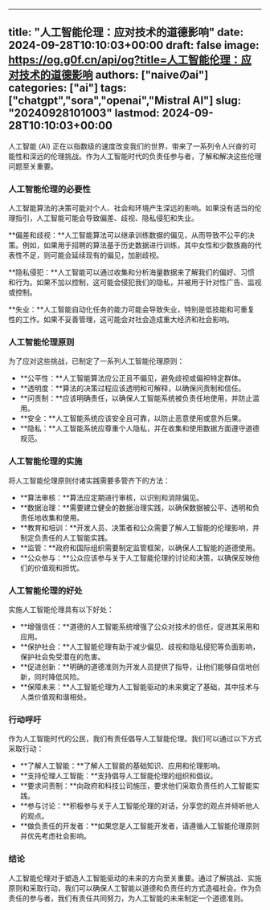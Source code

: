 
---
title: "人工智能伦理：应对技术的道德影响"
date: 2024-09-28T10:10:03+00:00
draft: false
image: https://og.g0f.cn/api/og?title=人工智能伦理：应对技术的道德影响
authors: ["naiveのai"]
categories: ["ai"]
tags: ["chatgpt","sora","openai","Mistral AI"]
slug: "20240928101003"
lastmod: 2024-09-28T10:10:03+00:00
---
人工智能 (AI) 正在以指数级的速度改变我们的世界，带来了一系列令人兴奋的可能性和深远的伦理挑战。作为人工智能时代的负责任参与者，了解和解决这些伦理问题至关重要。

### 人工智能伦理的必要性

人工智能算法的决策可能对个人、社会和环境产生深远的影响。如果没有适当的伦理指引，人工智能可能会导致偏差、歧视、隐私侵犯和失业。

**偏差和歧视：**人工智能算法可以继承训练数据的偏见，从而导致不公平的决策。例如，如果用于招聘的算法基于历史数据进行训练，其中女性和少数族裔的代表性不足，则可能会延续现有的偏见，加剧歧视。

**隐私侵犯：**人工智能可以通过收集和分析海量数据来了解我们的偏好、习惯和行为。如果不加以控制，这可能会侵犯我们的隐私，并被用于针对性广告、监视或控制。

**失业：**人工智能自动化任务的能力可能会导致失业，特别是低技能和可重复性的工作。如果不妥善管理，这可能会对社会造成重大经济和社会影响。

### 人工智能伦理原则

为了应对这些挑战，已制定了一系列人工智能伦理原则：

* **公平性：**人工智能算法应公正且不偏见，避免歧视或偏袒特定群体。
* **透明度：**算法的决策过程应该透明和可解释，以确保问责制和信任。
* **问责制：**应该明确责任，以确保人工智能系统被负责任地使用，并防止滥用。
* **安全：**人工智能系统应该安全且可靠，以防止恶意使用或意外后果。
* **隐私：**人工智能系统应尊重个人隐私，并在收集和使用数据方面遵守道德规范。

### 人工智能伦理的实施

将人工智能伦理原则付诸实践需要多管齐下的方法：

* **算法审核：**算法应定期进行审核，以识别和消除偏见。
* **数据治理：**需要建立健全的数据治理实践，以确保数据被公平、透明和负责任地收集和使用。
* **教育和培训：**开发人员、决策者和公众需要了解人工智能的伦理影响，并制定负责任的人工智能实践。
* **监管：**政府和国际组织需要制定监管框架，以确保人工智能的道德使用。
* **公众参与：**公众应该参与关于人工智能伦理的讨论和决策，以确保反映他们的价值观和担忧。

### 人工智能伦理的好处

实施人工智能伦理具有以下好处：

* **增强信任：**道德的人工智能系统增强了公众对技术的信任，促进其采用和应用。
* **保护社会：**人工智能伦理有助于减少偏见、歧视和隐私侵犯等负面影响，保护社会免受潜在的危害。
* **促进创新：**明确的道德准则为开发人员提供了指导，让他们能够自信地创新，同时降低风险。
* **保障未来：**人工智能伦理为人工智能驱动的未来奠定了基础，其中技术与人类价值观和谐相处。

### 行动呼吁

作为人工智能时代的公民，我们有责任倡导人工智能伦理。我们可以通过以下方式采取行动：

* **了解人工智能：**了解人工智能的基础知识、应用和伦理影响。
* **支持伦理人工智能：**支持倡导人工智能伦理的组织和倡议。
* **要求问责制：**向政府和科技公司施压，要求他们采取负责任的人工智能实践。
* **参与讨论：**积极参与关于人工智能伦理的对话，分享您的观点并倾听他人的观点。
* **做负责任的开发者：**如果您是人工智能开发者，请遵循人工智能伦理原则并优先考虑社会影响。

### 结论

人工智能伦理对于塑造人工智能驱动的未来的方向至关重要。通过了解挑战、实施原则和采取行动，我们可以确保人工智能以道德和负责任的方式造福社会。作为负责任的参与者，我们有责任共同努力，为人工智能的未来制定一个道德准则。
